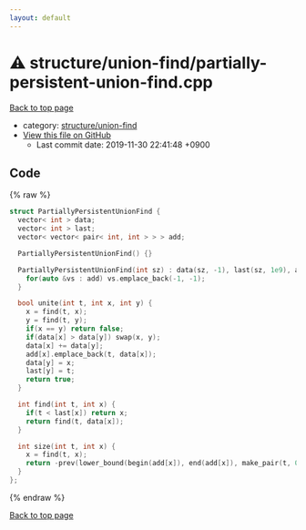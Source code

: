 ```yaml
---
layout: default
---
```


<!-- mathjax config similar to math.stackexchange -->
<script type="text/javascript" async
  src="https://cdnjs.cloudflare.com/ajax/libs/mathjax/2.7.5/MathJax.js?config=TeX-MML-AM_CHTML">
</script>
<script type="text/x-mathjax-config">
  MathJax.Hub.Config({
    TeX: { equationNumbers: { autoNumber: "AMS" }},
    tex2jax: {
      inlineMath: [ ['$','$'] ],
      processEscapes: true
    },
    "HTML-CSS": { matchFontHeight: false },
    displayAlign: "left",
    displayIndent: "2em"
  });
</script>

<script type="text/javascript" src="https://cdnjs.cloudflare.com/ajax/libs/jquery/3.4.1/jquery.min.js"></script>
<script src="https://cdn.jsdelivr.net/npm/jquery-balloon-js@1.1.2/jquery.balloon.min.js" integrity="sha256-ZEYs9VrgAeNuPvs15E39OsyOJaIkXEEt10fzxJ20+2I=" crossorigin="anonymous"></script>
<script type="text/javascript" src="../../../assets/js/copy-button.js"></script>
<link rel="stylesheet" href="../../../assets/css/copy-button.css" />


# :warning: structure/union-find/partially-persistent-union-find.cpp
<a href="../../../index.html">Back to top page</a>

* category: <a href="../../../index.html#16695eacefd17254ea5bccf40066c856">structure/union-find</a>
* <a href="{{ site.github.repository_url }}/blob/master/structure/union-find/partially-persistent-union-find.cpp">View this file on GitHub</a>
    - Last commit date: 2019-11-30 22:41:48 +0900




## Code
{% raw %}
```cpp
struct PartiallyPersistentUnionFind {
  vector< int > data;
  vector< int > last;
  vector< vector< pair< int, int > > > add;

  PartiallyPersistentUnionFind() {}

  PartiallyPersistentUnionFind(int sz) : data(sz, -1), last(sz, 1e9), add(sz) {
    for(auto &vs : add) vs.emplace_back(-1, -1);
  }

  bool unite(int t, int x, int y) {
    x = find(t, x);
    y = find(t, y);
    if(x == y) return false;
    if(data[x] > data[y]) swap(x, y);
    data[x] += data[y];
    add[x].emplace_back(t, data[x]);
    data[y] = x;
    last[y] = t;
    return true;
  }

  int find(int t, int x) {
    if(t < last[x]) return x;
    return find(t, data[x]);
  }

  int size(int t, int x) {
    x = find(t, x);
    return -prev(lower_bound(begin(add[x]), end(add[x]), make_pair(t, 0)))->second;
  }
};

```
{% endraw %}

<a href="../../../index.html">Back to top page</a>

